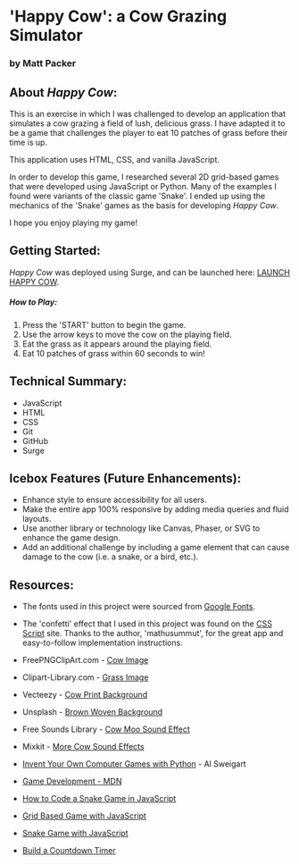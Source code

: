 # 'Happy Cow': a Cow Grazing Simulator
### by Matt Packer

## About *Happy Cow*:

This is an exercise in which I was challenged to develop an application that simulates a cow grazing a field of lush, delicious grass. I have adapted it to be a game that challenges the player to eat 10 patches of grass before their time is up.

This application uses HTML, CSS, and vanilla JavaScript.

In order to develop this game, I researched several 2D grid-based games that were developed using JavaScript or Python. Many of the examples I found were variants of the classic game 'Snake'. I ended up using the mechanics of the 'Snake' games as the basis for developing *Happy Cow*.

I hope you enjoy playing my game!


## Getting Started:

*Happy Cow* was deployed using Surge, and can be launched here: [LAUNCH HAPPY COW](www.google.com).

##### How to Play:

1. Press the 'START' button to begin the game.
2. Use the arrow keys to move the cow on the playing field.
3. Eat the grass as it appears around the playing field.
4. Eat 10 patches of grass within 60 seconds to win!



## Technical Summary:

* JavaScript
* HTML
* CSS
* Git
* GitHub
* Surge



## Icebox Features (Future Enhancements):

* Enhance style to ensure accessibility for all users.
* Make the entire app 100% responsive by adding media queries and fluid layouts.
* Use another library or technology like Canvas, Phaser, or SVG to enhance the game design.
* Add an additional challenge by including a game element that can cause damage to the cow (i.e. a snake, or a bird, etc.).


## Resources:

* The fonts used in this project were sourced from [Google Fonts](https://fonts.google.com/).
  
* The 'confetti' effect that I used in this project was found on the [CSS Script](https://www.cssscript.com/confetti-falling-animation/) site. Thanks to the author, 'mathusummut', for the great app and easy-to-follow implementation instructions.
  
* FreePNGClipArt.com - [Cow Image](http://www.freepngclipart.com/free-png/3132-black-and-white-cow-png-image)
  
* Clipart-Library.com - [Grass Image](http://clipart-library.com/free/grass-png-cartoon.html)
  
* Vecteezy - [Cow Print Background](https://static.vecteezy.com/system/resources/previews/000/225/238/original/cow-print-background-vector.jpg)
  
* Unsplash - [Brown Woven Background](https://images.unsplash.com/photo-1591195854242-8804547cdcab?ixid=MnwxMjA3fDB8MHxzZWFyY2h8MXx8YnJvd24lMjB0ZXh0dXJlfGVufDB8fDB8fA%3D%3D&ixlib=rb-1.2.1&w=1000&q=80)
  
* Free Sounds Library - [Cow Moo Sound Effect](https://www.freesoundslibrary.com/cow-moo-sound/)

* Mixkit - [More Cow Sound Effects](https://mixkit.co/free-sound-effects/cow/)

* [Invent Your Own Computer Games with Python](https://inventwithpython.com/invent4thed/) - Al Sweigart

* [Game Development - MDN](https://developer.mozilla.org/en-US/docs/Games)

* [How to Code a Snake Game in JavaScript](https://www.youtube.com/watch?v=QTcIXok9wNY)
  
* [Grid Based Game with JavaScript](https://www.youtube.com/watch?v=3t_SV3WD_98)
  
* [Snake Game with JavaScript](https://medium.com/writeabyte/snake-game-5aaeb80a261a)
  
* [Build a Countdown Timer](https://www.youtube.com/watch?v=vSV_Ml2_A88)